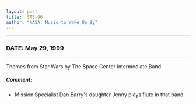 ```yaml
---
layout: post
title:  STS-96
author: "NASA: Music to Wake Up By"
---
```


----
### DATE: May 29, 1999
----
Themes from Star Wars by The Space Center Intermediate Band

##### Comment:
* Mission Specialist  Dan Barry's daughter Jenny plays flute in that band.
